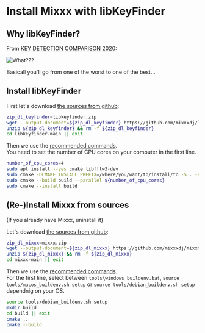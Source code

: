 # Install Mixxx with libKeyFinder

## Why libKeyFinder?

From [KEY DETECTION COMPARISON 2020](https://www.reddit.com/r/DJs/comments/hwlzyt/key_detection_comparison_2020/):  

![What???](https://i.redd.it/zs186m2cpnc51.png "KEY DETECTION COMPARISON 2020")

Basicall you'll go from one of the worst to one of the best…

## Install libKeyFinder

First let's download [the sources from github](https://github.com/mixxxdj/libKeyFinder):

```bash
zip_dl_keyfinder=libkeyfinder.zip
wget --output-document=${zip_dl_keyfinder} https://github.com/mixxxdj/libkeyfinder/archive/refs/heads/main.zip
unzip ${zip_dl_keyfinder} && rm -f ${zip_dl_keyfinder}
cd libkeyfinder-main || exit
```

Then we use the [recommended commands](https://github.com/mixxxdj/libKeyFinder?tab=readme-ov-file#installation).  
You need to set the number of CPU cores on your computer in the first line.

```bash
number_of_cpu_cores=4
sudo apt install --yes cmake libfftw3-dev
sudo cmake -DCMAKE_INSTALL_PREFIX=/where/you/want/to/install/to -S . -B build
sudo cmake --build build --parallel ${number_of_cpu_cores}
sudo cmake --install build
```

## (Re-)Install Mixxx from sources

(If you already have Mixxx, uninstall it)

Let's download [the sources from github](https://github.com/mixxxdj/mixxx):

```bash
zip_dl_mixxx=mixxx.zip
wget --output-document=${zip_dl_mixxx} https://github.com/mixxxdj/mixxx/archive/refs/heads/main.zip
unzip ${zip_dl_mixxx} && rm -f ${zip_dl_mixxx} 
cd mixxx-main || exit
```

Then we use the [recommended commands](https://github.com/mixxxdj/mixxx?tab=readme-ov-file#building-mixxx).  
For the first line, select between `tools\windows_buildenv.bat`, `source tools/macos_buildenv.sh setup` or `source tools/debian_buildenv.sh setup` dependnig on your OS.

```bash
source tools/debian_buildenv.sh setup
mkdir build
cd build || exit
cmake ..
cmake --build .
```
